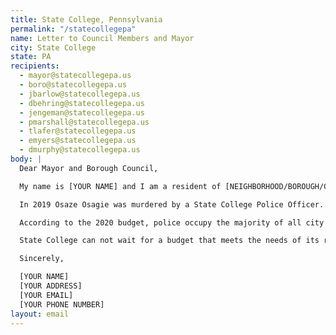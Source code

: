 ```yaml
---
title: State College, Pennsylvania
permalink: "/statecollegepa"
name: Letter to Council Members and Mayor
city: State College
state: PA
recipients:
  - mayor@statecollegepa.us
  - boro@statecollegepa.us
  - jbarlow@statecollegepa.us
  - dbehring@statecollegepa.us
  - jengeman@statecollegepa.us
  - pmarshall@statecollegepa.us
  - tlafer@statecollegepa.us
  - emyers@statecollegepa.us
  - dmurphy@statecollegepa.us
body: |
  Dear Mayor and Borough Council,

  My name is [YOUR NAME] and I am a resident of [NEIGHBORHOOD/BOROUGH/CITY]. I am writing to ask you to defund the State College Police department.

  In 2019 Osaze Osagie was murdered by a State College Police Officer. Osaze's murder was deemed "justified" by the DA, but no citizen should be killed by their city. This use of public funds to kill is unacceptable.

  According to the 2020 budget, police occupy the majority of all city general fund expenditures. At 38.3%, this over shadows every other public project. The funding used on the police department must be reallocated to useful social programs which help people, such as Osaze who was in a state of mental distress, rather than on the use of force to end lives. We must invest in housing, jobs, youth programs, restorative justice, and mental health workers to keep the community safe

  State College can not wait for a budget that meets the needs of its residents. The only way to achieve this is to take immediate steps to defund the State College Police Department.

  Sincerely,

  [YOUR NAME]
  [YOUR ADDRESS]
  [YOUR EMAIL]
  [YOUR PHONE NUMBER]
layout: email
---
```

